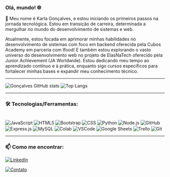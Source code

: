 ### Olá, mundo! 🌐

👋 Meu nome é Karla Gonçalves, e estou iniciando os primeiros passos na jornada tecnológica. 
Estou em transição de carreira, determinada a mergulhar no mundo do desenvolvimento de sistemas e web. 

Atualmente, estou focada em aprimorar minhas habilidades no desenvolvimento de sistemas com foco em backend oferecida pela Cubos Academy em parceria com Ifood!  E também estou explorando o vasto universo do desenvolvimento web no projeto de ElasNaTech oferecido pela Junior Achievement (JA Worldwide). Estou dedicando meu tempo ao aprendizado contínuo e à prática, enquanto sigo cursos específicos para fortalecer minhas bases e expandir meu conhecimento técnico.

---

![Gonçalves GitHub stats](https://github-readme-stats.vercel.app/api?username=Karlagoncalves&show_icons=true&theme=radical)
![Top Langs](https://github-readme-stats.vercel.app/api/top-langs/?username=Karlagoncalves&layout=compact)

---

### 🛠️ Tecnologias/Ferramentas:

<div style="display: inline_block"><br>
    <img align="center" alt="JavaScript" src="https://img.shields.io/badge/JavaScript-323330?style=for-the-badge&logo=javascript&logoColor=F7DF1E">
    <img align="center" alt="HTML5" src="https://img.shields.io/badge/HTML5-E34F26?style=for-the-badge&logo=html5&logoColor=white">
    <img align="center" alt="Bootstrap" src="https://img.shields.io/badge/Bootstrap-563D7C?style=for-the-badge&logo=bootstrap&logoColor=white">
    <img align="center" alt="CSS" src="https://img.shields.io/badge/CSS3-1572B6?style=for-the-badge&logo=css3&logoColor=white">
    <img align="center" alt="Python" src="https://img.shields.io/badge/Python-3776AB?style=for-the-badge&logo=python&logoColor=white">
    <img align="center" alt="Node.js" src="https://img.shields.io/badge/Node.js-43853D?style=for-the-badge&logo=node.js&logoColor=white">
    <img align="center" alt="GitHub" src="https://img.shields.io/badge/GitHub-100000?style=for-the-badge&logo=github&logoColor=white">
    <img align="center" alt="Express.js" src="https://img.shields.io/badge/Express.js-404D59?style=for-the-badge">
    <img align="center" alt="MySQL" src="https://img.shields.io/badge/MySQL-005C84?style=for-the-badge&logo=mysql&logoColor=white">
    <img align="center" alt="Colab" src="https://img.shields.io/badge/Colab-F9AB00?style=for-the-badge&logo=googlecolab&color=525252">
    <img align="center" alt="VSCode" src="https://img.shields.io/badge/Visual_Studio_Code-0078D4?style=for-the-badge&logo=visual%20studio%20code&logoColor=white">
    <img align="center" alt="Google Sheets" src="https://img.shields.io/badge/Google%20Sheets-34A853?style=for-the-badge&logo=google-sheets&logoColor=white">
    <img align="center" alt="Trello" src="https://img.shields.io/badge/Trello-0052CC?style=for-the-badge&logo=trello&logoColor=white">
    <img align="center" alt="Git" src="https://img.shields.io/badge/GIT-E44C30?style=for-the-badge&logo=git&logoColor=white">
    

</div>

---

### 📫 Como me encontrar:

[![LinkedIn](https://img.shields.io/badge/LinkedIn-0077B5?style=for-the-badge&logo=linkedin&logoColor=white
)](https://www.linkedin.com/in/karla-goncalves-s/)

[![Contato](https://img.shields.io/badge/Gmail-D14836?style=for-the-badge&logo=gmail&logoColor=white)](karlagonsilva@gmail.com)
